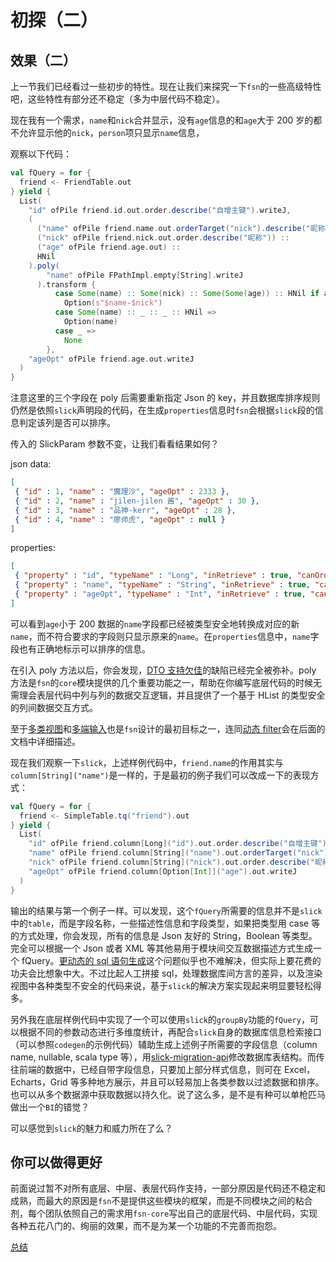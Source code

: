 # 初探（二）

## 效果（二）

上一节我们已经看过一些初步的特性。现在让我们来探究一下`fsn`的一些高级特性吧，这些特性有部分还不稳定（多为中层代码不稳定）。

现在我有一个需求，`name`和`nick`合并显示，没有`age`信息的和`age`大于 200 岁的都不允许显示他的`nick`，`person`项只显示`name`信息，

观察以下代码：

```scala
val fQuery = for {
  friend <- FriendTable.out
} yield {
  List(
    "id" ofPile friend.id.out.order.describe("自增主键").writeJ,
    (
      ("name" ofPile friend.name.out.orderTarget("nick").describe("昵称")) ::
      ("nick" ofPile friend.nick.out.order.describe("昵称")) ::
      ("age" ofPile friend.age.out) ::
      HNil
    ).poly(
        "name" ofPile FPathImpl.empty[String].writeJ
      ).transform {
          case Some(name) :: Some(nick) :: Some(Some(age)) :: HNil if age < 200 =>
            Option(s"$name-$nick")
          case Some(name) :: _ :: _ :: HNil =>
            Option(name)
          case _ =>
            None
        },
    "ageOpt" ofPile friend.age.out.writeJ
  )
}
```

注意这里的三个字段在 poly 后需要重新指定 Json 的 key，并且数据库排序规则仍然是依照`slick`声明段的代码，在生成`properties`信息时`fsn`会根据`slick`段的信息判定该列是否可以排序。

传入的 SlickParam 参数不变，让我们看看结果如何？

json data:
```json
[
 { "id" : 1, "name" : "魔理沙", "ageOpt" : 2333 },
 { "id" : 2, "name" : "jilen-jilen 酱", "ageOpt" : 30 },
 { "id" : 3, "name" : "品神-kerr", "ageOpt" : 28 },
 { "id" : 4, "name" : "廖师虎", "ageOpt" : null }
]
```

properties:
```json
[
 { "property" : "id", "typeName" : "Long", "inRetrieve" : true, "canOrder" : true, "isDefaultDesc" : true, "describe" : "自增主键" },
 { "property" : "name", "typeName" : "String", "inRetrieve" : true, "canOrder" : true, "isDefaultDesc" : true, "describe" : null },
 { "property" : "ageOpt", "typeName" : "Int", "inRetrieve" : true, "canOrder" : false, "isDefaultDesc" : true, "describe" : null }
]
```

可以看到`age`小于 200 数据的`name`字段都已经被类型安全地转换成对应的新`name`，而不符合要求的字段则只显示原来的`name`。在`properties`信息中，`name`字段也有正确地标示可以排序的信息。

在引入 poly 方法以后，你会发现，[DTO 支持欠佳](doc01.md#4-dto-支持欠佳)的缺陷已经完全被弥补。poly 方法是`fsn`的`core`模块提供的几个重要功能之一，帮助在你编写底层代码的时候无需理会表层代码中列与列的数据交互逻辑，并且提供了一个基于 HList 的类型安全的列间数据交互方式。

至于[多类视图](doc-01.md#5-多类视图)和[多端输入](doc-01.md#6-多端输入)也是`fsn`设计的最初目标之一，连同[动态 filter](doc-01.md#6-动态-filter)会在后面的文档中详细描述。

现在我们观察一下`slick`，上述样例代码中，`friend.name`的作用其实与`column[String]("name")`是一样的，于是最初的例子我们可以改成一下的表现方式：

```scala
val fQuery = for {
  friend <- SimpleTable.tq("friend").out
} yield {
  List(
    "id" ofPile friend.column[Long]("id").out.order.describe("自增主键").writeJ,
    "name" ofPile friend.column[String]("name").out.orderTarget("nick").describe("昵称").writeJ,
    "nick" ofPile friend.column[String]("nick").out.order.describe("昵称").writeJ,
    "ageOpt" ofPile friend.column[Option[Int]]("age").out.writeJ
  )
}
```

输出的结果与第一个例子一样。可以发现，这个`fQuery`所需要的信息并不是`slick`中的`table`，而是字段名称，一些描述性信息和字段类型，如果把类型用 case 等的方式处理，你会发现，所有的信息是 Json 友好的 String，Boolean 等类型。完全可以根据一个 Json 或者 XML 等其他易用于模块间交互数据描述方式生成一个 fQuery。[更动态的 sql 语句生成](doc-01.md#7-更动态的-sql-语句生成)这个问题似乎也不难解决，但实际上要花费的功夫会比想象中大。不过比起人工拼接 sql，处理数据库间方言的差异，以及渲染视图中各种类型不安全的代码来说，基于`slick`的解决方案实现起来明显要轻松得多。

另外我在底层样例代码中实现了一个可以使用`slick`的`groupBy`功能的`fQuery`，可以根据不同的参数动态进行多维度统计，再配合`slick`自身的数据库信息检索接口（可以参照`codegen`的示例代码）辅助生成上述例子所需要的字段信息（column name, nullable, scala type 等），用[slick-migration-api](https://github.com/nafg/slick-migration-api "slick-migration-api")修改数据库表结构。而传往前端的数据中，已经自带字段信息，只要加上部分样式信息，则可在 Excel，Echarts，Grid 等多种地方展示，并且可以轻易加上各类参数以过滤数据和排序。也可以从多个数据源中获取数据以持久化。说了这么多，是不是有种可以单枪匹马做出一个`BI`的错觉？

可以感觉到`slick`的魅力和威力所在了么？

## 你可以做得更好

前面说过暂不对所有底层、中层、表层代码作支持，一部分原因是代码还不稳定和成熟，而最大的原因是`fsn`不是提供这些模块的框架，而是不同模块之间的粘合剂，每个团队依照自己的需求用`fsn-core`写出自己的底层代码、中层代码，实现各种五花八门的、绚丽的效果，而不是为某一个功能的不完善而抱怨。

[总结](doc-04.md)